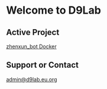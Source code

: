 # Welcome to D9Lab

## Active Project

[zhenxun_bot Docker](https://github.com/D9Lab/zhenxun_bot_docker)


## Support or Contact

admin@d9lab.eu.org
